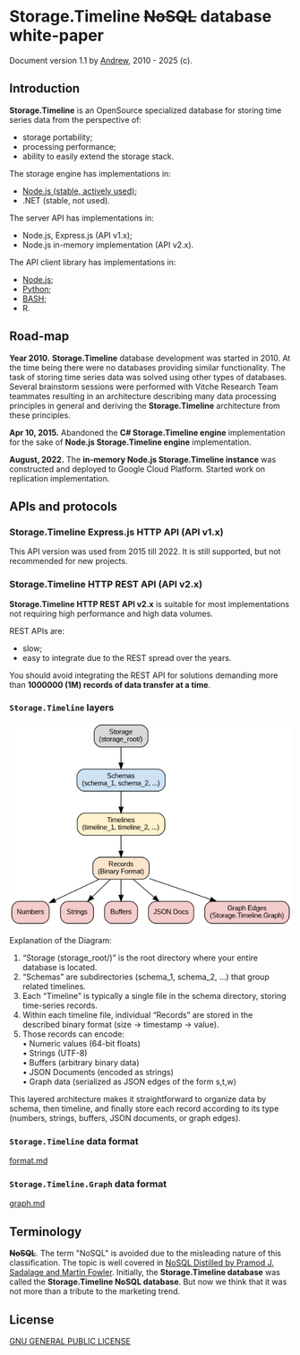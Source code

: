 # Storage.Timeline ~~NoSQL~~ database white-paper
Document version 1.1 by [Andrew](mailto:andrew@fucken.me), 2010 - 2025 (c).

## Introduction
**Storage.Timeline** is an OpenSource specialized database for storing time series data from the perspective of:
- storage portability;
- processing performance;
- ability to easily extend the storage stack.

The storage engine has implementations in:
- [Node.js (stable, actively used)](https://github.com/vitche/nodejs-storage-timeline);
- .NET (stable, not used).

The server API has implementations in:
- Node.js, Express.js (API v1.x);
- Node.js in-memory implementation (API v2.x).

The API client library has implementations in:
- [Node.js](https://github.com/vitche/nodejs-storage-timeline-client);
- [Python](https://github.com/vitche/python-storage-timeline-client);
- [BASH](https://github.com/vitche/shell-storage-timeline-client);
- R.

## Road-map
**Year 2010.** 
**Storage.Timeline** database development was started in 2010. 
At the time being there were no databases providing similar functionality. 
The task of storing time series data was solved using other types of databases.
Several brainstorm sessions were performed with Vitche Research Team teammates resulting in an architecture describing many 
data processing principles in general and deriving the **Storage.Timeline** architecture from these principles.

**Apr 10, 2015.** Abandoned the **C# Storage.Timeline engine** implementation for the sake of **Node.js Storage.Timeline engine** implementation.

**August, 2022.**
The **in-memory Node.js Storage.Timeline instance** was constructed and deployed to Google Cloud Platform. 
Started work on replication implementation.

## APIs and protocols

### Storage.Timeline Express.js HTTP API (API v1.x)
This API version was used from 2015 till 2022.
It is still supported, but not recommended for new projects.

### Storage.Timeline HTTP REST API (API v2.x)
**Storage.Timeline HTTP REST API v2.x** is suitable for most implementations not requiring high performance and high data volumes.

REST APIs are:
- slow;
- easy to integrate due to the REST spread over the years.

You should avoid integrating the REST API for solutions demanding more than **1000000 (1M) records of data transfer at a time**.

### `Storage.Timeline` layers
![layers.png](./layers.png)

Explanation of the Diagram:

1. “Storage (storage_root/)” is the root directory where your entire database is located.
2. “Schemas” are subdirectories (schema_1, schema_2, …) that group related timelines.
3. Each “Timeline” is typically a single file in the schema directory, storing time-series records.
4. Within each timeline file, individual “Records” are stored in the described binary format (size → timestamp → value).
5. Those records can encode:  
   • Numeric values (64-bit floats)  
   • Strings (UTF-8)  
   • Buffers (arbitrary binary data)  
   • JSON Documents (encoded as strings)  
   • Graph data (serialized as JSON edges of the form s,t,w)

This layered architecture makes it straightforward to organize data by schema, then timeline, and finally store each record according to its type (numbers, strings, buffers, JSON documents, or graph edges).

### `Storage.Timeline` data format
[format.md](./format.md)

### `Storage.Timeline.Graph` data format
[graph.md](./graph.md)

## Terminology

**~~NoSQL~~**. 
The term "NoSQL" is avoided due to the misleading nature of this classification.
The topic is well covered in [NoSQL Distilled by Pramod J. Sadalage and Martin Fowler](https://martinfowler.com/books/nosql.html).
Initially, the **Storage.Timeline database** was called the **Storage.Timeline NoSQL database**.
But now we think that it was not more than a tribute to the marketing trend.

## License
[GNU GENERAL PUBLIC LICENSE](https://github.com/vitche/documentation-storage-timeline/blob/main/LICENSE)

